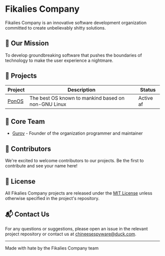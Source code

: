 # Fikalies Company

Fikalies Company is an innovative software development organization committed to create unbelievably shitty solutions.

## 🚀 Our Mission

To develop groundbreaking software that pushes the boundaries of technology to make the user experience a nightmare.

## 📂 Projects

| Project | Description | Status |
|---------|-------------|--------|
| [PonOS](https://github.com/Fikalies-Company/ponos) | The best OS known to mankind based on non-GNU Linux | Active af |

## 👥 Core Team

- [Gurov](https://github.com/Gur0v) - Founder of the organization programmer and maintainer

## 🤝 Contributors

We're excited to welcome contributors to our projects. Be the first to contribute and see your name here!

## 📄 License

All Fikalies Company projects are released under the [MIT License](https://opensource.org/licenses/MIT) unless otherwise specified in the project's repository.

## 📬 Contact Us

For any questions or suggestions, please open an issue in the relevant project repository or contact us at [chineesespyware@duck.com](mailto:chineesespyware@duck.com).

---

Made with hate by the Fikalies Company team
